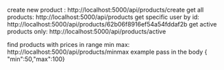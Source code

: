 create new product :
http://localhost:5000/api/products/create
get all products:
http://localhost:5000/api/products
get specific user by id:
http://localhost:5000/api/products/62b06f8916ef54a54fddaf2b
get active products only:
http://localhost:5000/api/products/active

find products with prices in range min max:  
 http://localhost:5000/api/products/minmax
example pass in the body { "min":50,"max":100}
